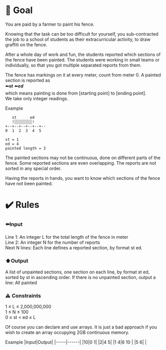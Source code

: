 # :dart: Goal
You are paid by a farmer to paint his fence.

Knowing that the task can be too difficult for yourself, you sub-contracted the job to a school of students as their extracurricular activity, to draw graffiti on the fence.

After a whole day of work and fun, the students reported which sections of the fence have been painted. The students were working in small teams or individually, so that you got multiple separated reports from them.

The fence has markings on it at every meter, count from meter 0. A painted section is reported as\
:arrow_left:***st*** :arrow_left:***ed***\
which means painting is done from [starting point] to [ending point].\
We take only integer readings.

Example

       st      ed
       !░░░░░░░░!
    +--+--+--+--+--+--
    0  1  2  3  4  5

    st = 1
    ed = 4
    painted length = 3


The painted sections may not be continuous, done on different parts of the fence. Some reported sections are even overlapping. The reports are not sorted in any special order.

Having the reports in hands, you want to know which sections of the fence have not been painted.

# :heavy_check_mark: Rules
### ⬅️Input
Line 1: An integer L for the total length of the fence in meter\
Line 2: An integer N for the number of reports\
Next N lines: Each line defines a reported section, by format st ed.

### ⬆️Output
A list of unpainted sections, one section on each line, by format st ed,
sorted by st in ascending order.
If there is no unpainted section, output a line: All painted

### ⚠️ Constraints
1 ≤ L ≤ 2,000,000,000\
1 ≤ N ≤ 100\
0 ≤ st < ed ≤ L

Of course you can declare and use arrays. It is just a bad approach if you wish to create an array occupying 2GB continuous memory.

Example
|Input|Output|
|-----|------|
|10|0 1|
|2|4 5|
|1 4|6 10 |
|5 6| |

